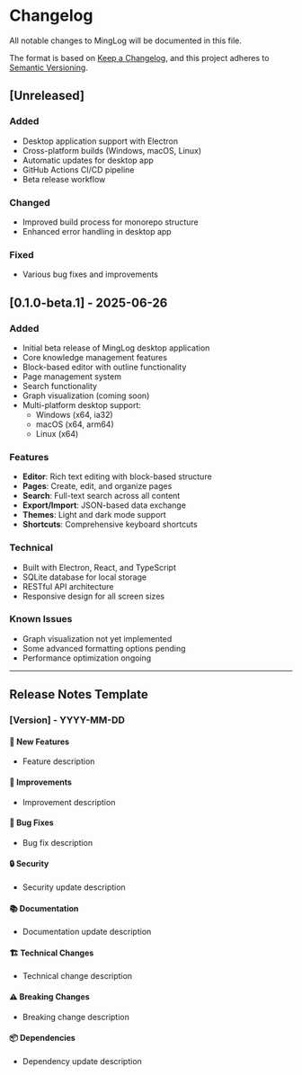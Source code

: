 # Changelog

All notable changes to MingLog will be documented in this file.

The format is based on [Keep a Changelog](https://keepachangelog.com/en/1.0.0/),
and this project adheres to [Semantic Versioning](https://semver.org/spec/v2.0.0.html).

## [Unreleased]

### Added
- Desktop application support with Electron
- Cross-platform builds (Windows, macOS, Linux)
- Automatic updates for desktop app
- GitHub Actions CI/CD pipeline
- Beta release workflow

### Changed
- Improved build process for monorepo structure
- Enhanced error handling in desktop app

### Fixed
- Various bug fixes and improvements

## [0.1.0-beta.1] - 2025-06-26

### Added
- Initial beta release of MingLog desktop application
- Core knowledge management features
- Block-based editor with outline functionality
- Page management system
- Search functionality
- Graph visualization (coming soon)
- Multi-platform desktop support:
  - Windows (x64, ia32)
  - macOS (x64, arm64)
  - Linux (x64)

### Features
- **Editor**: Rich text editing with block-based structure
- **Pages**: Create, edit, and organize pages
- **Search**: Full-text search across all content
- **Export/Import**: JSON-based data exchange
- **Themes**: Light and dark mode support
- **Shortcuts**: Comprehensive keyboard shortcuts

### Technical
- Built with Electron, React, and TypeScript
- SQLite database for local storage
- RESTful API architecture
- Responsive design for all screen sizes

### Known Issues
- Graph visualization not yet implemented
- Some advanced formatting options pending
- Performance optimization ongoing

---

## Release Notes Template

### [Version] - YYYY-MM-DD

#### 🚀 New Features
- Feature description

#### 🔧 Improvements
- Improvement description

#### 🐛 Bug Fixes
- Bug fix description

#### 🔒 Security
- Security update description

#### 📚 Documentation
- Documentation update description

#### 🏗️ Technical Changes
- Technical change description

#### ⚠️ Breaking Changes
- Breaking change description

#### 📦 Dependencies
- Dependency update description
